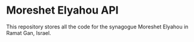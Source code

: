 # Moreshet Elyahou API
This repository stores all the code for the synagogue Moreshet Elyahou in Ramat Gan, Israel.